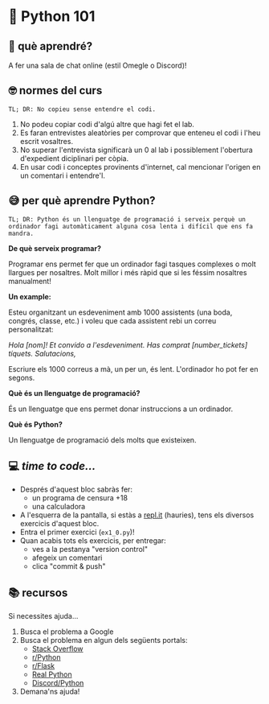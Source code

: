 # 👋 Python 101

## 🌟 què aprendré?

A fer una sala de chat online (estil Omegle o Discord)!

## 🤓 normes del curs

`TL; DR: No copieu sense entendre el codi.`

1. No podeu copiar codi d'algú altre que hagi fet el lab. 
2. Es faran entrevistes aleatòries per comprovar que enteneu el codi i l'heu escrit vosaltres.
3. No superar l'entrevista significarà un 0 al lab i possiblement l'obertura d'expedient diciplinari per còpia.
4. En usar codi i conceptes provinents d'internet, cal mencionar l'origen en un comentari i entendre'l.

## 😅 per què aprendre Python?

`TL; DR: Python és un llenguatge de programació i serveix perquè un ordinador fagi automàticament alguna cosa lenta i difícil que ens fa mandra.`

**De què serveix programar?** 

Programar ens permet fer que un ordinador fagi tasques complexes o molt llargues per nosaltres. Molt millor i més ràpid que si les féssim nosaltres manualment!

**Un example:** 

Esteu organitzant un esdeveniment amb 1000 assistents (una boda, congrés, classe, etc.) 
i voleu que cada assistent rebi un correu personalitzat:

_Hola [nom]! Et convido a l'esdeveniment. Has comprat [number_tickets] tíquets. Salutacions,_

Escriure els 1000 correus a mà, un per un, és lent. L'ordinador ho pot fer en segons.

**Què és un llenguatge de programació?**  

És un llenguatge que ens permet donar instruccions a un ordinador.

**Què és Python?** 

Un llenguatge de programació dels molts que existeixen.


## 💻 _time to code..._ 

- Després d'aquest bloc sabràs fer: 
    - un programa de censura +18
    - una calculadora
- A l'esquerra de la pantalla, si estàs a [repl.it](https://repl.it/) (hauries), tens els diversos exercicis d'aquest bloc.
- Entra el primer exercici (`ex1_0.py`)!
- Quan acabis tots els exercicis, per entregar:
    - ves a la pestanya "version control"
    - afegeix un comentari
    - clica "commit & push"

## 📚  recursos 
Si necessites ajuda...
1. Busca el problema a Google
2. Busca el problema en algun dels següents portals:
    * [Stack Overflow](https://stackoverflow.com/) 
    * [r/Python](https://www.reddit.com/r/learnpython/) 
    * [r/Flask](https://www.reddit.com/r/flask/)
    * [Real Python](https://realpython.com/)
    * [Discord/Python](https://discord.com/invite/python)
3. Demana'ns ajuda!